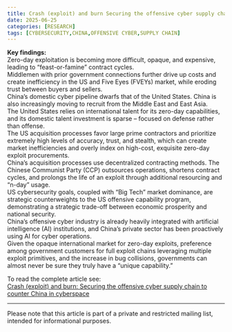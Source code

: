 ```yaml
---
title: Crash (exploit) and burn Securing the offensive cyber supply chain to counter China in cyberspace
date: 2025-06-25
categories: [RESEARCH]
tags: [CYBERSECURITY,CHINA,OFFENSIVE CYBER,SUPPLY CHAIN]
---
```


**Key findings:**  
Zero-day exploitation is becoming more difficult, opaque, and expensive, leading to “feast-or-famine” contract cycles.  
Middlemen with prior government connections further drive up costs and create inefficiency in the US and Five Eyes (FVEYs) market, while eroding trust between buyers and sellers.  
China’s domestic cyber pipeline dwarfs that of the United States. China is also increasingly moving to recruit from the Middle East and East Asia.  
The United States relies on international talent for its zero-day capabilities, and its domestic talent investment is sparse – focused on defense rather than offense.  
The US acquisition processes favor large prime contractors and prioritize extremely high levels of accuracy, trust, and stealth, which can create market inefficiencies and overly index on high-cost, exquisite zero-day exploit procurements.  
China’s acquisition processes use decentralized contracting methods. The Chinese Communist Party (CCP) outsources operations, shortens contract cycles, and prolongs the life of an exploit through additional resourcing and “n-day” usage.  
US cybersecurity goals, coupled with “Big Tech” market dominance, are strategic counterweights to the US offensive capability program, demonstrating a strategic trade-off between economic prosperity and national security.  
China’s offensive cyber industry is already heavily integrated with artificial intelligence (AI) institutions, and China’s private sector has been proactively using AI for cyber operations.  
Given the opaque international market for zero-day exploits, preference among government customers for full exploit chains leveraging multiple exploit primitives, and the increase in bug collisions, governments can almost never be sure they truly have a “unique capability.”  

To read the complete article see:  
[Crash (exploit) and burn: Securing the offensive cyber supply chain to counter China in cyberspace](https://www.atlanticcouncil.org/in-depth-research-reports/report/crash-exploit-and-burn/)  

---  
Please note that this article is part of a private and restricted mailing list, intended for informational purposes.